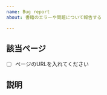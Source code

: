 ```yaml
---
name: Bug report
about: 書籍のエラーや問題について報告する

---
```


## 該当ページ

- [ ] ページのURLを入れてください

## 説明

<!--
エラーや問題についてできるだけ詳細に書いてください。
コードのエラーならば、実際の結果と期待する結果を書いてください
-->
